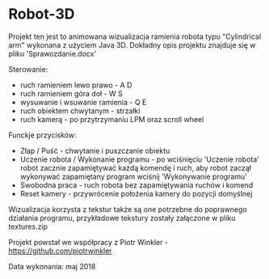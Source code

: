 # Robot-3D

Projekt ten jest to animowana wizualizacja ramienia robota typu "Cylindrical arm" wykonana z użyciem Java 3D.
Dokładny opis projektu znajduje się w pliku 'Sprawozdanie.docx'

Sterowanie:  
- ruch ramieniem lewo prawo - A D  
- ruch ramieniem góra doł - W S
- wysuwanie i wsuwanie ramienia - Q E
- ruch obiektem chwytanym - strzałki  
- ruch kamerą - po przytrzymaniu LPM oraz scroll wheel

Funckje przycisków:  
- Złap / Puść - chwytanie i puszczanie obiektu  
- Uczenie robota / Wykonanie programu - po wciśnięciu 'Uczenie robota' robot zacznie zapamiętywać każdą komendę i ruch, aby robot zaczął wykonywać zapamiętany program wciśnij 'Wykonywanie programu'  
- Swobodna praca - ruch robota bez zapamiętywania ruchów i komend
- Reset kamery - przywrócenie położenia kamery do pozycji domyślnej

Wizualizacja korzysta z tekstur także są one potrzebne do poprawnego działania programu, przykładowe tekstury zostały załączone w pliku textures.zip 

Projekt powstał we współpracy z Piotr Winkler - https://github.com/piotrwinkler

Data wykonania: maj 2018
